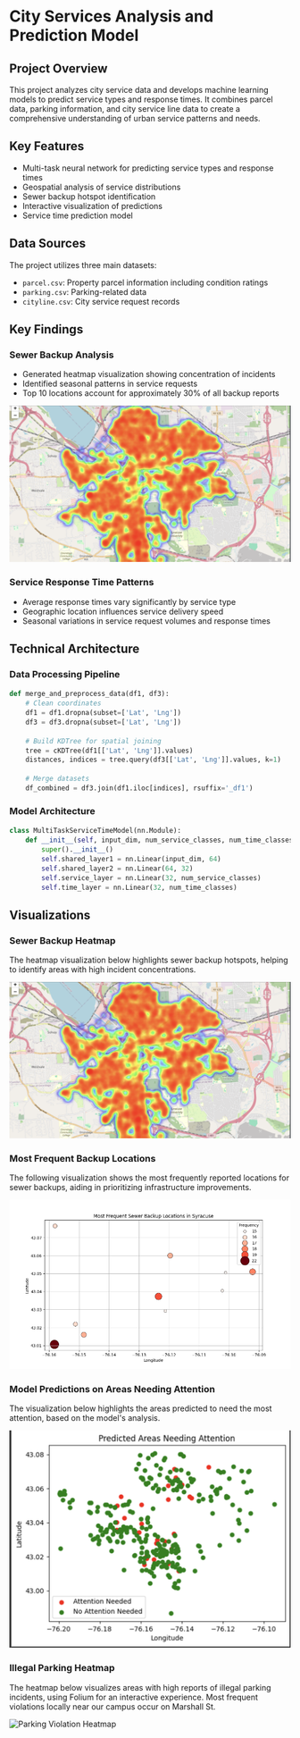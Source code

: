 # City Services Analysis and Prediction Model

## Project Overview
This project analyzes city service data and develops machine learning models to predict service types and response times. It combines parcel data, parking information, and city service line data to create a comprehensive understanding of urban service patterns and needs.

## Key Features
- Multi-task neural network for predicting service types and response times
- Geospatial analysis of service distributions
- Sewer backup hotspot identification
- Interactive visualization of predictions
- Service time prediction model

## Data Sources
The project utilizes three main datasets:
- `parcel.csv`: Property parcel information including condition ratings
- `parking.csv`: Parking-related data
- `cityline.csv`: City service request records

## Key Findings

### Sewer Backup Analysis
- Generated heatmap visualization showing concentration of incidents
- Identified seasonal patterns in service requests
- Top 10 locations account for approximately 30% of all backup reports

![Sewer Backup Heatmap](heatmap.png)

### Service Response Time Patterns
- Average response times vary significantly by service type
- Geographic location influences service delivery speed
- Seasonal variations in service request volumes and response times

## Technical Architecture

### Data Processing Pipeline
```python
def merge_and_preprocess_data(df1, df3):
    # Clean coordinates
    df1 = df1.dropna(subset=['Lat', 'Lng'])
    df3 = df3.dropna(subset=['Lat', 'Lng'])

    # Build KDTree for spatial joining
    tree = cKDTree(df1[['Lat', 'Lng']].values)
    distances, indices = tree.query(df3[['Lat', 'Lng']].values, k=1)

    # Merge datasets
    df_combined = df3.join(df1.iloc[indices], rsuffix='_df1')
```

### Model Architecture
```python
class MultiTaskServiceTimeModel(nn.Module):
    def __init__(self, input_dim, num_service_classes, num_time_classes=3):
        super().__init__()
        self.shared_layer1 = nn.Linear(input_dim, 64)
        self.shared_layer2 = nn.Linear(64, 32)
        self.service_layer = nn.Linear(32, num_service_classes)
        self.time_layer = nn.Linear(32, num_time_classes)
```

## Visualizations

### Sewer Backup Heatmap
The heatmap visualization below highlights sewer backup hotspots, helping to identify areas with high incident concentrations.

![Sewer Backup Heatmap](heatmap.png)

### Most Frequent Backup Locations
The following visualization shows the most frequently reported locations for sewer backups, aiding in prioritizing infrastructure improvements.

![Most Frequent Backup Locations](sewagelocs.png)

### Model Predictions on Areas Needing Attention
The visualization below highlights the areas predicted to need the most attention, based on the model's analysis.

![Predicted Areas Needing Attention](attention.png)

### Illegal Parking Heatmap
The heatmap below visualizes areas with high reports of illegal parking incidents, using Folium for an interactive experience. Most frequent violations locally near our campus occur on Marshall St.

![Parking Violation Heatmap](parking.png)

